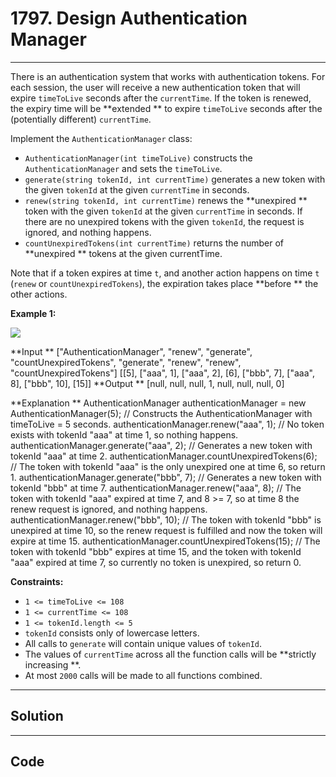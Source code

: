 # 1797. Design Authentication Manager

---

There is an authentication system that works with authentication tokens. For each session, the user will receive a new authentication token that will expire `timeToLive` seconds after the `currentTime`. If the token is renewed, the expiry time will be **extended ** to expire `timeToLive` seconds after the (potentially different) `currentTime`.

Implement the `AuthenticationManager` class:

  * `AuthenticationManager(int timeToLive)` constructs the `AuthenticationManager` and sets the `timeToLive`.
  * `generate(string tokenId, int currentTime)` generates a new token with the given `tokenId` at the given `currentTime` in seconds.
  * `renew(string tokenId, int currentTime)` renews the **unexpired ** token with the given `tokenId` at the given `currentTime` in seconds. If there are no unexpired tokens with the given `tokenId`, the request is ignored, and nothing happens.
  * `countUnexpiredTokens(int currentTime)` returns the number of **unexpired ** tokens at the given currentTime.



Note that if a token expires at time `t`, and another action happens on time `t` (`renew` or `countUnexpiredTokens`), the expiration takes place **before ** the other actions.

 

**Example 1:**

![](https://assets.leetcode.com/uploads/2021/02/25/copy-of-pc68_q2.png)


**Input **
["AuthenticationManager", "renew", "generate", "countUnexpiredTokens", "generate", "renew", "renew", "countUnexpiredTokens"]
[[5], ["aaa", 1], ["aaa", 2], [6], ["bbb", 7], ["aaa", 8], ["bbb", 10], [15]]
**Output **
[null, null, null, 1, null, null, null, 0]

**Explanation **
AuthenticationManager authenticationManager = new AuthenticationManager(5); // Constructs the AuthenticationManager with timeToLive = 5 seconds.
authenticationManager.renew("aaa", 1); // No token exists with tokenId "aaa" at time 1, so nothing happens.
authenticationManager.generate("aaa", 2); // Generates a new token with tokenId "aaa" at time 2.
authenticationManager.countUnexpiredTokens(6); // The token with tokenId "aaa" is the only unexpired one at time 6, so return 1.
authenticationManager.generate("bbb", 7); // Generates a new token with tokenId "bbb" at time 7.
authenticationManager.renew("aaa", 8); // The token with tokenId "aaa" expired at time 7, and 8 >= 7, so at time 8 the renew request is ignored, and nothing happens.
authenticationManager.renew("bbb", 10); // The token with tokenId "bbb" is unexpired at time 10, so the renew request is fulfilled and now the token will expire at time 15.
authenticationManager.countUnexpiredTokens(15); // The token with tokenId "bbb" expires at time 15, and the token with tokenId "aaa" expired at time 7, so currently no token is unexpired, so return 0.


 

**Constraints:**

  * `1 <= timeToLive <= 108`
  * `1 <= currentTime <= 108`
  * `1 <= tokenId.length <= 5`
  * `tokenId` consists only of lowercase letters.
  * All calls to `generate` will contain unique values of `tokenId`.
  * The values of `currentTime` across all the function calls will be **strictly increasing **.
  * At most `2000` calls will be made to all functions combined.

---

## Solution



---

## Code
```python


```